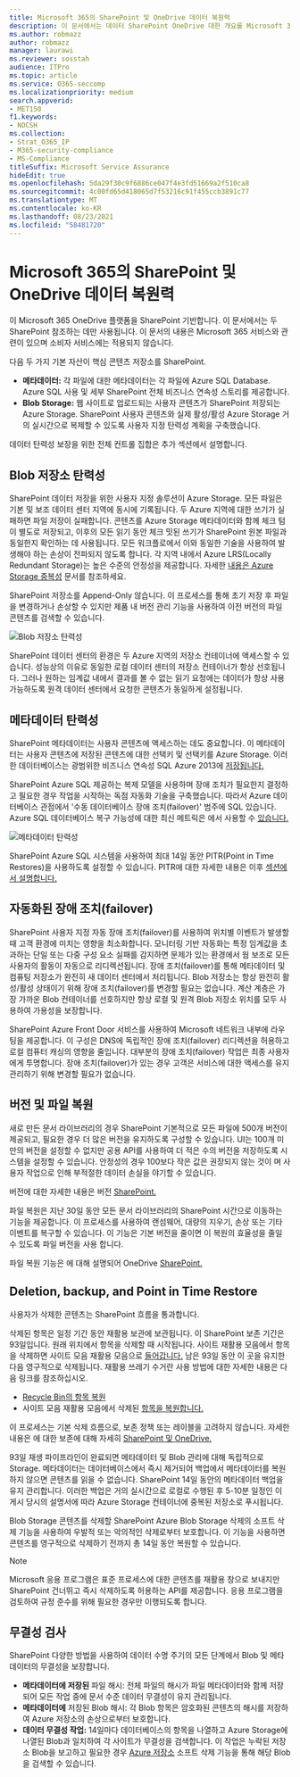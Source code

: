 ```yaml
---
title: Microsoft 365의 SharePoint 및 OneDrive 데이터 복원력
description: 이 문서에서는 데이터 SharePoint OneDrive 대한 개요를 Microsoft 365.
ms.author: robmazz
author: robmazz
manager: laurawi
ms.reviewer: sosstah
audience: ITPro
ms.topic: article
ms.service: O365-seccomp
ms.localizationpriority: medium
search.appverid:
- MET150
f1.keywords:
- NOCSH
ms.collection:
- Strat_O365_IP
- M365-security-compliance
- MS-Compliance
titleSuffix: Microsoft Service Assurance
hideEdit: true
ms.openlocfilehash: 5da29f30c9f6886ce047f4e3fd51669a2f510ca8
ms.sourcegitcommit: 4c00fd65d418065d7f53216c91f455ccb3891c77
ms.translationtype: MT
ms.contentlocale: ko-KR
ms.lasthandoff: 08/23/2021
ms.locfileid: "58481720"
---
```

# <a name="sharepoint-and-onedrive-data-resiliency-in-microsoft-365"></a>Microsoft 365의 SharePoint 및 OneDrive 데이터 복원력

이 Microsoft 365 OneDrive 플랫폼을 SharePoint 기반합니다. 이 문서에서는 두 SharePoint 참조하는 데만 사용됩니다. 이 문서의 내용은 Microsoft 365 서비스와 관련이 있으며 소비자 서비스에는 적용되지 않습니다.

다음 두 가지 기본 자산이 핵심 콘텐츠 저장소를 SharePoint.

- **메타데이터:** 각 파일에 대한 메타데이터는 각 파일에 Azure SQL Database. Azure SQL 사용 및 세부 SharePoint 전체 비즈니스 연속성 스토리를 제공합니다.
- **Blob Storage:** 웹 사이트로 업로드되는 사용자 콘텐츠가 SharePoint 저장되는 Azure Storage. SharePoint 사용자 콘텐츠와 실제 활성/활성 Azure Storage 거의 실시간으로 복제할 수 있도록 사용자 지정 탄력성 계획을 구축했습니다.

데이터 탄력성 보장을 위한 전체 컨트롤 집합은 추가 섹션에서 설명합니다.

## <a name="blob-storage-resilience"></a>Blob 저장소 탄력성

SharePoint 데이터 저장을 위한 사용자 지정 솔루션이 Azure Storage. 모든 파일은 기본 및 보조 데이터 센터 지역에 동시에 기록됩니다. 두 Azure 지역에 대한 쓰기가 실패하면 파일 저장이 실패합니다. 콘텐츠를 Azure Storage 메타데이터와 함께 체크 텀이 별도로 저장되고, 이후의 모든 읽기 동안 체크 밋된 쓰기가 SharePoint 원본 파일과 동일한지 확인하는 데 사용됩니다. 모든 워크플로에서 이와 동일한 기술을 사용하여 발생해야 하는 손상이 전파되지 않도록 합니다. 각 지역 내에서 Azure LRS(Locally Redundant Storage)는 높은 수준의 안정성을 제공합니다. 자세한 [내용은 Azure Storage 중복성](/azure/storage/common/storage-redundancy-lrs) 문서를 참조하세요.

SharePoint 저장소를 Append-Only 않습니다. 이 프로세스를 통해 초기 저장 후 파일을 변경하거나 손상할 수 있지만 제품 내 버전 관리 기능을 사용하여 이전 버전의 파일 콘텐츠를 검색할 수 있습니다.

![Blob 저장소 탄력성](../media/assurance-blob-storage-resiliency-diagram.png)

SharePoint 데이터 센터의 환경은 두 Azure 지역의 저장소 컨테이너에 액세스할 수 있습니다. 성능상의 이유로 동일한 로컬 데이터 센터의 저장소 컨테이너가 항상 선호됩니다. 그러나 원하는 임계값 내에서 결과를 볼 수 없는 읽기 요청에는 데이터가 항상 사용 가능하도록 원격 데이터 센터에서 요청한 콘텐츠가 동일하게 설정됩니다.

## <a name="metadata-resilience"></a>메타데이터 탄력성

SharePoint 메타데이터는 사용자 콘텐츠에 액세스하는 데도 중요합니다. 이 메타데이터는 사용자 콘텐츠에 저장된 콘텐츠에 대한 선택키 및 선택키를 Azure Storage. 이러한 데이터베이스는 광범위한 비즈니스 연속성 SQL Azure 2013에 [저장됩니다.](/azure/sql-database/sql-database-business-continuity)

SharePoint Azure SQL 제공하는 복제 모델을 사용하며 장애 조치가 필요한지 결정하고 필요한 경우 작업을 시작하는 독점 자동화 기술을 구축했습니다. 따라서 Azure 데이터베이스 관점에서 '수동 데이터베이스 장애 조치(failover)' 범주에 SQL 있습니다. Azure SQL 데이터베이스 복구 가능성에 대한 최신 메트릭은 에서 사용할 수 [있습니다.](/azure/azure-sql/database/business-continuity-high-availability-disaster-recover-hadr-overview#recover-a-database-to-the-existing-server)

![메타데이터 탄력성](../media/assurance-metadata-resiliency-diagram.png)

SharePoint Azure SQL 시스템을 사용하여 최대 14일 동안 PITR(Point in Time Restores)을 사용하도록 설정할 수 있습니다. PITR에 대한 자세한 내용은 이후 [섹션에서 설명합니다.](#deletion-backup-and-point-in-time-restore)

## <a name="automated-failover"></a>자동화된 장애 조치(failover)

SharePoint 사용자 지정 자동 장애 조치(failover)를 사용하여 위치별 이벤트가 발생할 때 고객 환경에 미치는 영향을 최소화합니다. 모니터링 기반 자동화는 특정 임계값을 초과하는 단일 또는 다중 구성 요소 실패를 감지하면 문제가 있는 환경에서 웜 보조로 모든 사용자의 활동이 자동으로 리디렉션됩니다. 장애 조치(failover)를 통해 메타데이터 및 컴퓨팅 저장소가 완전히 새 데이터 센터에서 처리됩니다. Blob 저장소는 항상 완전히 활성/활성 상태이기 위해 장애 조치(failover)를 변경할 필요는 없습니다. 계산 계층은 가장 가까운 Blob 컨테이너를 선호하지만 항상 로컬 및 원격 Blob 저장소 위치를 모두 사용하여 가용성을 보장합니다.

SharePoint Azure Front Door 서비스를 사용하여 Microsoft 네트워크 내부에 라우팅을 제공합니다. 이 구성은 DNS에 독립적인 장애 조치(failover) 리디렉션을 허용하고 로컬 컴퓨터 캐싱의 영향을 줄입니다. 대부분의 장애 조치(failover) 작업은 최종 사용자에게 투명합니다. 장애 조치(failover)가 있는 경우 고객은 서비스에 대한 액세스를 유지 관리하기 위해 변경할 필요가 없습니다.

## <a name="versioning-and-files-restore"></a>버전 및 파일 복원

새로 만든 문서 라이브러리의 경우 SharePoint 기본적으로 모든 파일에 500개 버전이 제공되고, 필요한 경우 더 많은 버전을 유지하도록 구성할 수 있습니다. UI는 100개 미만의 버전을 설정할 수 없지만 공용 API를 사용하여 더 적은 수의 버전을 저장하도록 시스템을 설정할 수 있습니다. 안정성의 경우 100보다 작은 값은 권장되지 않는 것이 며 사용자 작업으로 인해 부적절한 데이터 손실을 야기할 수 있습니다.

버전에 대한 자세한 내용은 버전 [SharePoint.](/microsoft-365/community/versioning-basics-best-practices)

파일 복원은 지난 30일 동안 모든 문서 라이브러리의 SharePoint 시간으로 이동하는 기능을 제공합니다. 이 프로세스를 사용하여 랜섬웨어, 대량의 지우기, 손상 또는 기타 이벤트를 복구할 수 있습니다. 이 기능은 기본 버전을 줄이면 이 복원의 효율성을 줄일 수 있도록 파일 버전을 사용 합니다.

파일 복원 기능은 에 대해 설명되어 [](https://support.office.com/article/Restore-a-document-library-317791c3-8bd0-4dfd-8254-3ca90883d39a)OneDrive [SharePoint.](https://support.office.com/article/restore-your-onedrive-fa231298-759d-41cf-bcd0-25ac53eb8a15)

## <a name="deletion-backup-and-point-in-time-restore"></a>Deletion, backup, and Point in Time Restore

사용자가 삭제한 콘텐츠는 SharePoint 흐름을 통과합니다.

삭제된 항목은 일정 기간 동안 재활용 보관에 보관됩니다. 이 SharePoint 보존 기간은 93일입니다. 원래 위치에서 항목을 삭제할 때 시작됩니다. 사이트 재활용 모음에서 항목을 삭제하면 사이트 모음 재활용 모음으로 [들어갑니다.](https://support.office.com/article/restore-deleted-items-from-the-site-collection-recycle-bin-5fa924ee-16d7-487b-9a0a-021b9062d14b) 남은 93일 동안 이 곳을 유지한 다음 영구적으로 삭제됩니다. 재활용 쓰레기 수거란 사용 방법에 대한 자세한 내용은 다음 링크를 참조하십시오.

- [Recycle Bin의 항목 복원](https://support.office.com/article/Restore-items-in-the-Recycle-Bin-of-a-SharePoint-site-6df466b6-55f2-4898-8d6e-c0dff851a0be)
- 사이트 모음 재활용 모음에서 삭제된 [항목을 복원합니다.](https://support.office.com/article/Restore-deleted-items-from-the-site-collection-recycle-bin-5fa924ee-16d7-487b-9a0a-021b9062d14b)

이 프로세스는 기본 삭제 흐름으로, 보존 정책 또는 레이블을 고려하지 않습니다. 자세한 내용은 에 대한 보존에 대해 자세히 [SharePoint 및 OneDrive.](/microsoft-365/compliance/retention-policies-sharepoint)

93일 재생 파이프라인이 완료되면 메타데이터 및 Blob 관리에 대해 독립적으로 Storage. 메타데이터는 데이터베이스에서 즉시 제거되어 백업에서 메타데이터를 복원하지 않으면 콘텐츠를 읽을 수 없습니다. SharePoint 14일 동안의 메타데이터 백업을 유지 관리합니다. 이러한 백업은 거의 실시간으로 로컬로 수행된 후 5-10분 일정인 이 [](/azure/sql-database/sql-database-automated-backups) 게시 당시의 설명서에 따라 Azure Storage 컨테이너에 중복된 저장소로 푸시됩니다.

Blob Storage 콘텐츠를 삭제할 SharePoint Azure Blob Storage 삭제의 소프트 삭제 기능을 사용하여 우발적 또는 악의적인 삭제로부터 보호합니다. 이 기능을 사용하면 콘텐츠를 영구적으로 삭제하기 전까지 총 14일 동안 복원할 수 있습니다.

>[!Note]
>Microsoft 응용 프로그램은 표준 프로세스에 대한 콘텐츠를 재활용 창으로 보내지만 SharePoint 건너뛰고 즉시 삭제하도록 허용하는 API를 제공합니다. 응용 프로그램을 검토하여 규정 준수를 위해 필요한 경우만 이행되도록 합니다.

## <a name="integrity-checks"></a>무결성 검사

SharePoint 다양한 방법을 사용하여 데이터 수명 주기의 모든 단계에서 Blob 및 메타데이터의 무결성을 보장합니다.

- **메타데이터에 저장된** 파일 해시: 전체 파일의 해시가 파일 메타데이터와 함께 저장되어 모든 작업 중에 문서 수준 데이터 무결성이 유지 관리됩니다.
- **메타데이터에** 저장된 Blob 해시: 각 Blob 항목은 암호화된 콘텐츠의 해시를 저장하여 Azure 저장소의 손상으로부터 보호합니다.
- **데이터 무결성 작업:** 14일마다 데이터베이스의 항목을 나열하고 Azure Storage에 나열된 Blob과 일치하여 각 사이트가 무결성을 검색합니다. 이 작업은 누락된 저장소 Blob을 보고하고 필요한 경우 [Azure 저장소](/azure/storage/blobs/soft-delete-blob-overview) 소프트 삭제 기능을 통해 해당 Blob을 검색할 수 있습니다.
